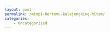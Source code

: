 ```yaml
---
layout: post
permalink: /mimpi-bertemu-kalajengking-hitam/
categories:
    - Uncategorized
---
```


